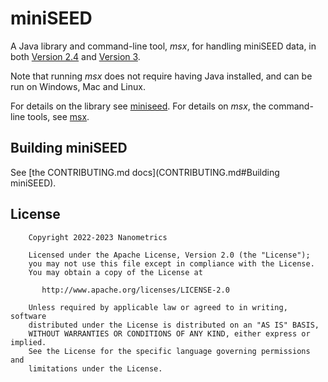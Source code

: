 # miniSEED

A Java library and command-line tool, *msx*, for handling miniSEED data, in both 
[Version 2.4](http://www.fdsn.org/pdf/SEEDManual_V2.4.pdf)
and [Version 3](https://miniseed3.readthedocs.io/en/latest/).

Note that running *msx* does not require having Java installed, and can be run on Windows, Mac and Linux.

For details on the library see [miniseed](miniseed/README.md).
For details on *msx*, the command-line tools, see [msx](msx/README.md).

## Building miniSEED

See [the CONTRIBUTING.md docs](CONTRIBUTING.md#Building miniSEED).

## License

```
    Copyright 2022-2023 Nanometrics

    Licensed under the Apache License, Version 2.0 (the "License");
    you may not use this file except in compliance with the License.
    You may obtain a copy of the License at

       http://www.apache.org/licenses/LICENSE-2.0

    Unless required by applicable law or agreed to in writing, software
    distributed under the License is distributed on an "AS IS" BASIS,
    WITHOUT WARRANTIES OR CONDITIONS OF ANY KIND, either express or implied.
    See the License for the specific language governing permissions and
    limitations under the License.
```
